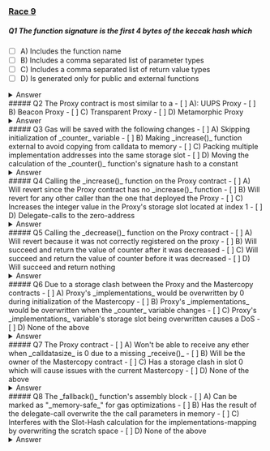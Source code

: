 ### [Race 9](https://ventral.digital/posts/2022/8/29/secureum-bootcamp-epoch-august-race-9)

##### Q1 The function signature is the first 4 bytes of the keccak hash which
- [ ] A) Includes the function name 
- [ ] B) Includes a comma separated list of parameter types 
- [ ] C) Includes a comma separated list of return value types 
- [ ] D) Is generated only for public and external functions
<details>
<summary>Answer</summary>
A,B,D
<p>
A function's signature is created by hashing its name and a comma separated list (no spaces) of the types of all its parameters. For example: _add(uint256,uint256)_.<br>
The fact that the return value type isn't part of the signature is basically given away by the fact that the creation of the _counter()_ function's signature doesn't mention _int256_.<br>
Since it's used for calling external and public functions of a contract, only these functions need a signature to be called by. Internal and private functions can only be directly JUMPed to within the bytecode of the contract that contains them.
</p>
</details> 
##### Q2 The Proxy contract is most similar to a
- [ ] A): UUPS Proxy 
- [ ] B) Beacon Proxy 
- [ ] C) Transparent Proxy 
- [ ] D) Metamorphic Proxy
<details>
<summary>Answer</summary>
C
<p>
A UUPS (or Universal Upgradeable Proxy Standard) would have it's upgradeability logic within the implementation which ensures there won't be function signature clashes. This is not the case here with the _setImplementationForSelector()_ function being part of the Proxy.<br>
A Beacon Proxy would ask another contract where it can find the implementation, this isn't the case here since the implementation address is managed and stored in the Proxy contract itself.<br>
This makes it most similar to a Transparent Proxy.<br>
A "Metamorphic" Proxy isn't really a thing. Contracts referred to being metamorphic usually achieve upgradeability not thanks to a proxy, but due to the fact that they can be re-deployed to the same address via CREATE2.
</p>
</details> 
##### Q3 Gas will be saved with the following changes
- [ ] A) Skipping initialization of _counter_ variable 
- [ ] B) Making _increase()_ function external to avoid copying from calldata to memory 
- [ ] C) Packing multiple implementation addresses into the same storage slot 
- [ ] D) Moving the calculation of the _counter()_ function's signature hash to a constant
<details>
<summary>Answer</summary>
C
<p>
Avoiding initialization of state variables to zero can indeed save gas and are usually not necessary when deploying contracts to fresh addresses where all state variables will be zero-initialized by default.<br>
If initialization in the Mastercopy contract would attempt setting a value different from 0 it wouldn't even have any effect, since it's not setting this value in the Proxy's state - this would be considered a bug.<br>
The _increase()_ function does not have any function parameters that are being copied from calldata to memory. Introducing this change would have no effect.<br>
Addresses are too large (20 bytes) for multiple of them to be packed into a single storage slot (32 bytes).<br>
Constants are basically placeholders in the bytecode for expressions that are filled during compile time. It would not make a difference whether the compiler fills them or whether we've already "filled" them by hand. It might however improve readability to do so.
</p>
</details> 
##### Q4 Calling the _increase()_ function on the Proxy contract
- [ ] A) Will revert since the Proxy contract has no _increase()_ function 
- [ ] B) Will revert for any other caller than the one that deployed the Proxy 
- [ ] C) Increases the integer value in the Proxy's storage slot located at index 1 
- [ ] D) Delegate-calls to the zero-address
<details>
<summary>Answer</summary>
B,C
<p>
When the Proxy is called with the function signature for _increase()_, Solidity will call the _fallback()_ function since the Proxy contract itself does not have a function with a matching signature.<br>
The _fallback()_ function will determine that, for this signature, it has stored the mastercontract's address as an implementation and will delegate-call it.<br>
The Mastercontract's code will be execute in the context of the Proxy contract, meaning that the state being manipulated by the Mastercontract's code is that of the Proxy.<br>
The function-selection logic of the Mastercontract will find that it indeed has a matching function signature belonging to _increase()_ and will execute it.<br>
The _increase()_ function will increment the value of the counter state variable by one, who's index is at 1 because the first index is already reserved by Ownable's owner state variable.<br>
This means that whatever value is currently located at the Proxy contract's storage slot with index 1 will be increased by one even if there's no variable called counter in the Proxy itself.
</p>
</details> 
##### Q5 Calling the _decrease()_ function on the Proxy contract
- [ ] A) Will revert because it was not correctly registered on the proxy 
- [ ] B) Will succeed and return the value of counter after it was decreased 
- [ ] C) Will succeed and return the value of counter before it was decreased 
- [ ] D) Will succeed and return nothing
<details>
<summary>Answer</summary>
D
<p>
When checking for the implementation address of the decrease() function's signature, the Proxy contract won't find one since it wasn't registered in the constructor like the increase() function was.<br>
But that doesn't mean it'll revert, it'll instead get the default state value: The zero address.<br>
Since no check is made to prevent _calls_ when no matching signature is found in the _implementations_ mapping, a delegate-call will be made to the zero address, and like all calls that are made to addresses that do not have runtime bytecode, this call will succeed without returning anything.<br>
The EVM implicitly assumes that all bytecode ends with the STOP opcode, even if the STOP opcode isn't explicitly mentioned in the bytecode itself. So to the EVM an empty bytecode actually always contains one opcode: STOP - the opcode for stopping execution without errors.
</p>
</details> 
##### Q6 Due to a storage clash between the Proxy and the Mastercopy contracts
- [ ] A) Proxy's _implementations_ would be overwritten by 0 during initialization of the Mastercopy 
- [ ] B) Proxy's _implementations_ would be overwritten when the _counter_ variable changes 
- [ ] C) Proxy's _implementations_ variable's storage slot being overwritten causes a DoS 
- [ ] D) None of the above
<details>
<summary>Answer</summary>
D
<p>
Mappings leave their assigned storage slot unused. The actual values of a mapping are stored at location's determined by hashing the mapping slot's index with the key.<br>
That means that, even though the Proxy's _implementations_ and the Mastercopy's _counter_ variables make use of the same slot, they actually do not interfere with each other and nothing will happen when _counter_'s value changes.
</p>
</details> 
##### Q7 The Proxy contract
- [ ] A) Won't be able to receive any ether when _calldatasize_ is 0 due to a missing _receive()_ 
- [ ] B) Will be the owner of the Mastercopy contract 
- [ ] C) Has a storage clash in slot 0 which will cause issues with the current Mastercopy 
- [ ] D) None of the above
<details>
<summary>Answer</summary>
B
<p>
Thanks to its payable _fallback()_ function it'll still be able to receive ether without issues.<br>
Ownable always initializes the owner with the msg.sender. When the Proxy deploys the Mastercopy contract, the Proxy will be the msg.sender and therefore become the owner of the mastercopy contract.<br>
Both the Proxy contract and the Mastercopy contract first inherit from Ownable ensuring that the storage slot at index 0 will be used in the same manner on both contracts preventing any issues.
</p>
</details> 
##### Q8 The _fallback()_ function's assembly block
- [ ] A) Can be marked as "_memory-safe_" for gas optimizations 
- [ ] B) Has the result of the delegate-call overwrite the the call parameters in memory 
- [ ] C) Interferes with the Slot-Hash calculation for the implementations-mapping by overwriting the scratch space 
- [ ] D) None of the above
<details>
<summary>Answer</summary>
B
<p>
The assembly block doesn't respect Solidity's memory management and can't be considered to be _"memory-safe"_. And even if it did, this Solidity version does not have the option to mark assembly blocks as such yet, this was introduced with version 0.8.13.<br>
The use of the _CALLDATACOPY_ opcode will copy the full _CALLDATASIZE_ to memory starting at offset 0. Then, after the delegate-call was finished, the use of the _RETURNDATACOPY_ opcode will copy the full _RETURNDATASIZE_ to memory, also starting at offset 0. This effectively means that the output will overwrite the input of the delegate-call.<br>
The slot-hash calculation has already finished when the assembly block begins, therefore there should not be any interference by overwriting the sratch space that was used for it.
</p>
</details> 